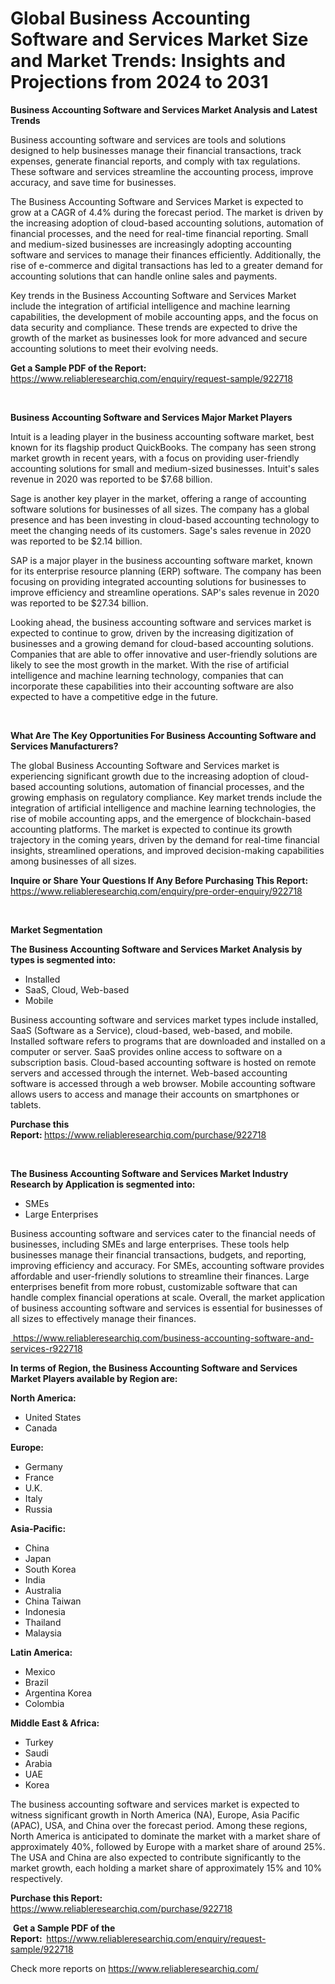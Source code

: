 <p><h1>Global Business Accounting Software and Services Market Size and Market Trends: Insights and Projections from 2024 to 2031</h1></p><p><strong>Business Accounting Software and Services Market Analysis and Latest Trends</strong></p>
<p><p>Business accounting software and services are tools and solutions designed to help businesses manage their financial transactions, track expenses, generate financial reports, and comply with tax regulations. These software and services streamline the accounting process, improve accuracy, and save time for businesses.</p><p>The Business Accounting Software and Services Market is expected to grow at a CAGR of 4.4% during the forecast period. The market is driven by the increasing adoption of cloud-based accounting solutions, automation of financial processes, and the need for real-time financial reporting. Small and medium-sized businesses are increasingly adopting accounting software and services to manage their finances efficiently. Additionally, the rise of e-commerce and digital transactions has led to a greater demand for accounting solutions that can handle online sales and payments.</p><p>Key trends in the Business Accounting Software and Services Market include the integration of artificial intelligence and machine learning capabilities, the development of mobile accounting apps, and the focus on data security and compliance. These trends are expected to drive the growth of the market as businesses look for more advanced and secure accounting solutions to meet their evolving needs.</p></p>
<p><strong>Get a Sample PDF of the Report:&nbsp;</strong> <a href="https://www.reliableresearchiq.com/enquiry/request-sample/922718">https://www.reliableresearchiq.com/enquiry/request-sample/922718</a></p>
<p>&nbsp;</p>
<p><strong>Business Accounting Software and Services Major Market Players</strong></p>
<p><p>Intuit is a leading player in the business accounting software market, best known for its flagship product QuickBooks. The company has seen strong market growth in recent years, with a focus on providing user-friendly accounting solutions for small and medium-sized businesses. Intuit's sales revenue in 2020 was reported to be $7.68 billion.</p><p>Sage is another key player in the market, offering a range of accounting software solutions for businesses of all sizes. The company has a global presence and has been investing in cloud-based accounting technology to meet the changing needs of its customers. Sage's sales revenue in 2020 was reported to be $2.14 billion.</p><p>SAP is a major player in the business accounting software market, known for its enterprise resource planning (ERP) software. The company has been focusing on providing integrated accounting solutions for businesses to improve efficiency and streamline operations. SAP's sales revenue in 2020 was reported to be $27.34 billion.</p><p>Looking ahead, the business accounting software and services market is expected to continue to grow, driven by the increasing digitization of businesses and a growing demand for cloud-based accounting solutions. Companies that are able to offer innovative and user-friendly solutions are likely to see the most growth in the market. With the rise of artificial intelligence and machine learning technology, companies that can incorporate these capabilities into their accounting software are also expected to have a competitive edge in the future.</p></p>
<p>&nbsp;</p>
<p><strong>What Are The Key Opportunities For Business Accounting Software and Services Manufacturers?</strong></p>
<p><p>The global Business Accounting Software and Services market is experiencing significant growth due to the increasing adoption of cloud-based accounting solutions, automation of financial processes, and the growing emphasis on regulatory compliance. Key market trends include the integration of artificial intelligence and machine learning technologies, the rise of mobile accounting apps, and the emergence of blockchain-based accounting platforms. The market is expected to continue its growth trajectory in the coming years, driven by the demand for real-time financial insights, streamlined operations, and improved decision-making capabilities among businesses of all sizes.</p></p>
<p><strong>Inquire or Share Your Questions If Any Before Purchasing This Report:</strong> <a href="https://www.reliableresearchiq.com/enquiry/pre-order-enquiry/922718">https://www.reliableresearchiq.com/enquiry/pre-order-enquiry/922718</a></p>
<p>&nbsp;</p>
<p><strong>Market Segmentation</strong></p>
<p><strong>The Business Accounting Software and Services Market Analysis by types is segmented into:</strong></p>
<p><ul><li>Installed</li><li>SaaS, Cloud, Web-based</li><li>Mobile</li></ul></p>
<p><p>Business accounting software and services market types include installed, SaaS (Software as a Service), cloud-based, web-based, and mobile. Installed software refers to programs that are downloaded and installed on a computer or server. SaaS provides online access to software on a subscription basis. Cloud-based accounting software is hosted on remote servers and accessed through the internet. Web-based accounting software is accessed through a web browser. Mobile accounting software allows users to access and manage their accounts on smartphones or tablets.</p></p>
<p><strong>Purchase this Report:&nbsp;</strong><a href="https://www.reliableresearchiq.com/purchase/922718">https://www.reliableresearchiq.com/purchase/922718</a></p>
<p>&nbsp;</p>
<p><strong>The Business Accounting Software and Services Market Industry Research by Application is segmented into:</strong></p>
<p><ul><li>SMEs</li><li>Large Enterprises</li></ul></p>
<p><p>Business accounting software and services cater to the financial needs of businesses, including SMEs and large enterprises. These tools help businesses manage their financial transactions, budgets, and reporting, improving efficiency and accuracy. For SMEs, accounting software provides affordable and user-friendly solutions to streamline their finances. Large enterprises benefit from more robust, customizable software that can handle complex financial operations at scale. Overall, the market application of business accounting software and services is essential for businesses of all sizes to effectively manage their finances.</p></p>
<p><a href="https://www.reliableresearchiq.com/business-accounting-software-and-services-r922718">&nbsp;https://www.reliableresearchiq.com/business-accounting-software-and-services-r922718</a></p>
<p><strong>In terms of Region, the Business Accounting Software and Services Market Players available by Region are:</strong></p>
<p>
    <p> <strong> North America: </strong>
        <ul>
            <li>United States</li>
            <li>Canada</li>
        </ul>
        </p> 
    <p> <strong> Europe: </strong>
        <ul>
            <li>Germany</li>
            <li>France</li>
            <li>U.K.</li>
            <li>Italy</li>
            <li>Russia</li>
        </ul>
        </p> 
    <p> <strong> Asia-Pacific: </strong>
        <ul>
            <li>China</li>
            <li>Japan</li>
            <li>South Korea</li>
            <li>India</li>
            <li>Australia</li>
            <li>China Taiwan</li>
            <li>Indonesia</li>
            <li>Thailand</li>
            <li>Malaysia</li>
        </ul>
        </p> 
    <p> <strong> Latin America: </strong>
        <ul>
            <li>Mexico</li>
            <li>Brazil</li>
            <li>Argentina Korea</li>
            <li>Colombia</li>
        </ul>
        </p> 
    <p> <strong> Middle East & Africa: </strong>
        <ul>
            <li>Turkey</li>
            <li>Saudi</li>
            <li>Arabia</li>
            <li>UAE</li>
            <li>Korea</li>
        </ul>
    </p>
    </p>
<p><p>The business accounting software and services market is expected to witness significant growth in North America (NA), Europe, Asia Pacific (APAC), USA, and China over the forecast period. Among these regions, North America is anticipated to dominate the market with a market share of approximately 40%, followed by Europe with a market share of around 25%. The USA and China are also expected to contribute significantly to the market growth, each holding a market share of approximately 15% and 10% respectively.</p></p>
<p><strong>Purchase this Report: </strong><a href="https://www.reliableresearchiq.com/purchase/922718">https://www.reliableresearchiq.com/purchase/922718</a></p>
<p>&nbsp;<strong>Get a Sample PDF of the Report:&nbsp;&nbsp;</strong><a href="https://www.reliableresearchiq.com/enquiry/request-sample/922718">https://www.reliableresearchiq.com/enquiry/request-sample/922718</a></p>
<p><strong></strong></p>
<p>Check more reports on <a href="https://www.reliableresearchiq.com/">https://www.reliableresearchiq.com/</a></p>